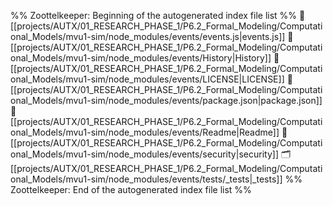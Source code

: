 %% Zoottelkeeper: Beginning of the autogenerated index file list  %%
📄 [[projects/AUTX/01_RESEARCH_PHASE_1/P6.2_Formal_Modeling/Computational_Models/mvu1-sim/node_modules/events/events.js|events.js]]
📄 [[projects/AUTX/01_RESEARCH_PHASE_1/P6.2_Formal_Modeling/Computational_Models/mvu1-sim/node_modules/events/History|History]]
📄 [[projects/AUTX/01_RESEARCH_PHASE_1/P6.2_Formal_Modeling/Computational_Models/mvu1-sim/node_modules/events/LICENSE|LICENSE]]
📄 [[projects/AUTX/01_RESEARCH_PHASE_1/P6.2_Formal_Modeling/Computational_Models/mvu1-sim/node_modules/events/package.json|package.json]]
📄 [[projects/AUTX/01_RESEARCH_PHASE_1/P6.2_Formal_Modeling/Computational_Models/mvu1-sim/node_modules/events/Readme|Readme]]
📄 [[projects/AUTX/01_RESEARCH_PHASE_1/P6.2_Formal_Modeling/Computational_Models/mvu1-sim/node_modules/events/security|security]]
🗂️ [[projects/AUTX/01_RESEARCH_PHASE_1/P6.2_Formal_Modeling/Computational_Models/mvu1-sim/node_modules/events/tests/_tests|_tests]]
%% Zoottelkeeper: End of the autogenerated index file list  %%

